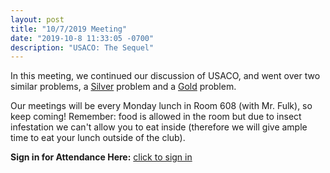 ```yaml
---
layout: post
title: "10/7/2019 Meeting"
date: "2019-10-8 11:33:05 -0700"
description: "USACO: The Sequel"
---
```


In this meeting, we continued our discussion of USACO, and went over two similar problems, a [Silver](http://usaco.org/index.php?page=viewproblem2&cpid=571) problem and a [Gold](http://usaco.org/index.php?page=viewproblem2&cpid=573) problem. 

Our meetings will be every Monday lunch in Room 608 (with Mr. Fulk), so keep coming! Remember: food is allowed in the room but due to insect infestation we can't allow you to eat inside (therefore we will give ample time to eat your lunch outside of the club).

**Sign in for Attendance Here:** [click to sign in](http://tinyurl.com/lhscs1007)
